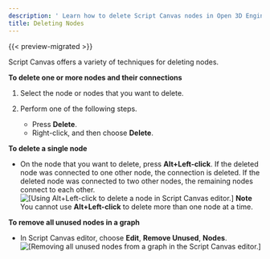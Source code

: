 ```yaml
---
description: ' Learn how to delete Script Canvas nodes in Open 3D Engine. '
title: Deleting Nodes
---
```


{{< preview-migrated >}}

Script Canvas offers a variety of techniques for deleting nodes.

**To delete one or more nodes and their connections**

1. Select the node or nodes that you want to delete.

1. Perform one of the following steps.
   + Press **Delete**.
   + Right\-click, and then choose **Delete**.

**To delete a single node**
+ On the node that you want to delete, press **Alt\+Left\-click**. If the deleted node was connected to one other node, the connection is deleted. If the deleted node was connected to two other nodes, the remaining nodes connect to each other.
![\[Using Alt+Left-click to delete a node in Script Canvas editor.\]](/images/user-guide/scripting/script-canvas/script-canvas-working-with-nodes-24.gif)
**Note**
You cannot use **Alt\+Left\-click** to delete more than one node at a time.

**To remove all unused nodes in a graph**
+ In Script Canvas editor, choose **Edit**, **Remove Unused**, **Nodes**.
![\[Removing all unused nodes from a graph in the Script Canvas editor.\]](/images/user-guide/scripting/script-canvas/script-canvas-working-with-nodes-25.png)
